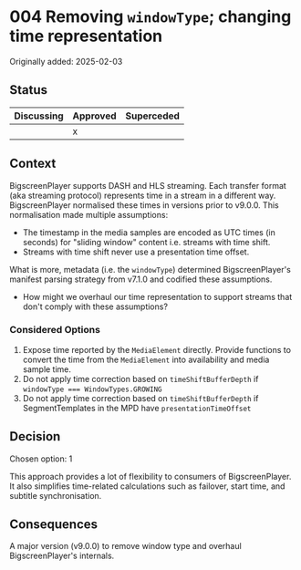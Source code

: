 # 004 Removing `windowType`; changing time representation

Originally added: 2025-02-03

## Status

| Discussing | Approved | Superceded |
| ---------- | -------- | ---------- |
|            | x        |            |

## Context

BigscreenPlayer supports DASH and HLS streaming. Each transfer format (aka streaming protocol) represents time in a stream in a different way. BigscreenPlayer normalised these times in versions prior to v9.0.0. This normalisation made multiple assumptions:

- The timestamp in the media samples are encoded as UTC times (in seconds) for "sliding window" content i.e. streams with time shift.
- Streams with time shift never use a presentation time offset.

What is more, metadata (i.e. the `windowType`) determined BigscreenPlayer's manifest parsing strategy from v7.1.0 and codified these assumptions.

- How might we overhaul our time representation to support streams that don't comply with these assumptions?

### Considered Options

1. Expose time reported by the `MediaElement` directly. Provide functions to convert the time from the `MediaElement` into availability and media sample time.
2. Do not apply time correction based on `timeShiftBufferDepth` if `windowType === WindowTypes.GROWING`
3. Do not apply time correction based on `timeShiftBufferDepth` if SegmentTemplates in the MPD have `presentationTimeOffset`

## Decision

Chosen option: 1

This approach provides a lot of flexibility to consumers of BigscreenPlayer. It also simplifies time-related calculations such as failover, start time, and subtitle synchronisation.

## Consequences

A major version (v9.0.0) to remove window type and overhaul BigscreenPlayer's internals.
